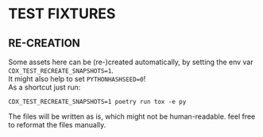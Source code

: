 # TEST FIXTURES

## RE-CREATION

Some assets here can be (re-)created automatically, by setting the env var `CDX_TEST_RECREATE_SNAPSHOTS=1`.  
It might also help to set `PYTHONHASHSEED=0`!  
As a shortcut just run:

```shell
CDX_TEST_RECREATE_SNAPSHOTS=1 poetry run tox -e py
```

The files will be written as is, which might not be human-readable. feel free to reformat the files manually.
